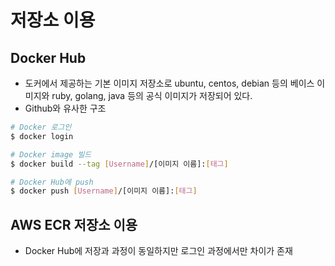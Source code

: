 # 저장소 이용
## Docker Hub
- 도커에서 제공하는 기본 이미지 저장소로 ubuntu, centos, debian 등의 베이스 이미지와 ruby, golang, java 등의 공식 이미지가 저장되어 있다.
- Github와 유사한 구조

```bash
# Docker 로그인
$ docker login

# Docker image 빌드
$ docker build --tag [Username]/[이미지 이름]:[태그]

# Docker Hub에 push
$ docker push [Username]/[이미지 이름]:[태그]
```

## AWS ECR 저장소 이용
- Docker Hub에 저장과 과정이 동일하지만 로그인 과정에서만 차이가 존재
